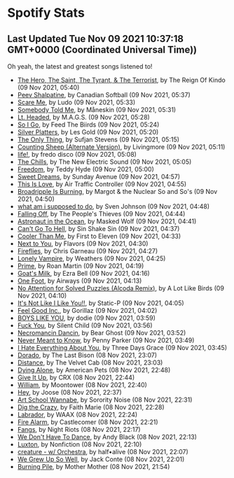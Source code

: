 
# Spotify Stats
## Last Updated Tue Nov 09 2021 10:37:18 GMT+0000 (Coordinated Universal Time))

Oh yeah, the latest and greatest songs listened to!

- [The Hero, The Saint, The Tyrant, & The Terrorist](https://www.last.fm/music/The+Reign+Of+Kindo/_/The+Hero,+The+Saint,+The+Tyrant,+&+The+Terrorist), by The Reign Of Kindo (09 Nov 2021, 05:40)
- [Peev Shalpatine](https://www.last.fm/music/Canadian+Softball/_/Peev+Shalpatine), by Canadian Softball (09 Nov 2021, 05:37)
- [Scare Me](https://www.last.fm/music/Ludo/_/Scare+Me), by Ludo (09 Nov 2021, 05:33)
- [Somebody Told Me](https://www.last.fm/music/M%C3%A5neskin/_/Somebody+Told+Me), by Måneskin (09 Nov 2021, 05:31)
- [Lt. Headed](https://www.last.fm/music/M.A.G.S./_/Lt.+Headed), by M.A.G.S. (09 Nov 2021, 05:28)
- [So I Go](https://www.last.fm/music/Feed+The+Biirds/_/So+I+Go), by Feed The Biirds (09 Nov 2021, 05:24)
- [Silver Platters](https://www.last.fm/music/Les+Gold/_/Silver+Platters), by Les Gold (09 Nov 2021, 05:20)
- [The Only Thing](https://www.last.fm/music/Sufjan+Stevens/_/The+Only+Thing), by Sufjan Stevens (09 Nov 2021, 05:15)
- [Counting Sheep (Alternate Version)](https://www.last.fm/music/Livingmore/_/Counting+Sheep+(Alternate+Version)), by Livingmore (09 Nov 2021, 05:11)
- [life!](https://www.last.fm/music/fredo+disco/_/life!), by fredo disco (09 Nov 2021, 05:08)
- [The Chills](https://www.last.fm/music/The+New+Electric+Sound/_/The+Chills), by The New Electric Sound (09 Nov 2021, 05:05)
- [Freedom](https://www.last.fm/music/Teddy+Hyde/_/Freedom), by Teddy Hyde (09 Nov 2021, 05:00)
- [Sweet Dreams](https://www.last.fm/music/Sunday+Avenue/_/Sweet+Dreams), by Sunday Avenue (09 Nov 2021, 04:57)
- [This Is Love](https://www.last.fm/music/Air+Traffic+Controller/_/This+Is+Love), by Air Traffic Controller (09 Nov 2021, 04:55)
- [Broadripple Is Burning](https://www.last.fm/music/Margot+&+the+Nuclear+So+and+So%27s/_/Broadripple+Is+Burning), by Margot & the Nuclear So and So's (09 Nov 2021, 04:50)
- [what am i supposed to do](https://www.last.fm/music/Sven+Johnson/_/what+am+i+supposed+to+do), by Sven Johnson (09 Nov 2021, 04:48)
- [Falling Off](https://www.last.fm/music/The+People%27s+Thieves/_/Falling+Off), by The People's Thieves (09 Nov 2021, 04:44)
- [Astronaut in the Ocean](https://www.last.fm/music/Masked+Wolf/_/Astronaut+in+the+Ocean), by Masked Wolf (09 Nov 2021, 04:41)
- [Can't Go To Hell](https://www.last.fm/music/Sin+Shake+Sin/_/Can%27t+Go+To+Hell), by Sin Shake Sin (09 Nov 2021, 04:37)
- [Cooler Than Me](https://www.last.fm/music/First+to+Eleven/_/Cooler+Than+Me), by First to Eleven (09 Nov 2021, 04:33)
- [Next to You](https://www.last.fm/music/Flavors/_/Next+to+You), by Flavors (09 Nov 2021, 04:30)
- [Fireflies](https://www.last.fm/music/Chris+Garneau/_/Fireflies), by Chris Garneau (09 Nov 2021, 04:27)
- [Lonely Vampire](https://www.last.fm/music/Weathers/_/Lonely+Vampire), by Weathers (09 Nov 2021, 04:25)
- [Prime](https://www.last.fm/music/Roan+Martin/_/Prime), by Roan Martin (09 Nov 2021, 04:19)
- [Goat's Milk](https://www.last.fm/music/Ezra+Bell/_/Goat%27s+Milk), by Ezra Bell (09 Nov 2021, 04:16)
- [One Foot](https://www.last.fm/music/Airways/_/One+Foot), by Airways (09 Nov 2021, 04:13)
- [No Attention for Solved Puzzles (Alcoda Remix)](https://www.last.fm/music/A+Lot+Like+Birds/_/No+Attention+for+Solved+Puzzles+(Alcoda+Remix)), by A Lot Like Birds (09 Nov 2021, 04:10)
- [It's Not Like I Like You!!](https://www.last.fm/music/Static-P/_/It%27s+Not+Like+I+Like+You!!), by Static-P (09 Nov 2021, 04:05)
- [Feel Good Inc.](https://www.last.fm/music/Gorillaz/_/Feel+Good+Inc.), by Gorillaz (09 Nov 2021, 04:02)
- [BOYS LIKE YOU](https://www.last.fm/music/dodie/_/BOYS+LIKE+YOU), by dodie (09 Nov 2021, 03:59)
- [Fuck You](https://www.last.fm/music/Silent+Child/_/Fuck+You), by Silent Child (09 Nov 2021, 03:56)
- [Necromancin Dancin](https://www.last.fm/music/Bear+Ghost/_/Necromancin+Dancin), by Bear Ghost (09 Nov 2021, 03:52)
- [Never Meant to Know](https://www.last.fm/music/Penny+Parker/_/Never+Meant+to+Know), by Penny Parker (09 Nov 2021, 03:49)
- [I Hate Everything About You](https://www.last.fm/music/Three+Days+Grace/_/I+Hate+Everything+About+You), by Three Days Grace (09 Nov 2021, 03:45)
- [Dorado](https://www.last.fm/music/The+Last+Bison/_/Dorado), by The Last Bison (08 Nov 2021, 23:07)
- [Distance](https://www.last.fm/music/The+Velvet+Cab/_/Distance), by The Velvet Cab (08 Nov 2021, 23:03)
- [Dying Alone](https://www.last.fm/music/American+Pets/_/Dying+Alone), by American Pets (08 Nov 2021, 22:48)
- [Give It Up](https://www.last.fm/music/CRX/_/Give+It+Up), by CRX (08 Nov 2021, 22:44)
- [William](https://www.last.fm/music/Moontower/_/William), by Moontower (08 Nov 2021, 22:40)
- [Hey](https://www.last.fm/music/Joose/_/Hey), by Joose (08 Nov 2021, 22:37)
- [Art School Wannabe](https://www.last.fm/music/Sorority+Noise/_/Art+School+Wannabe), by Sorority Noise (08 Nov 2021, 22:31)
- [Dig the Crazy](https://www.last.fm/music/Faith+Marie/_/Dig+the+Crazy), by Faith Marie (08 Nov 2021, 22:28)
- [Labrador](https://www.last.fm/music/WAAX/_/Labrador), by WAAX (08 Nov 2021, 22:24)
- [Fire Alarm](https://www.last.fm/music/Castlecomer/_/Fire+Alarm), by Castlecomer (08 Nov 2021, 22:21)
- [Fangs](https://www.last.fm/music/Night+Riots/_/Fangs), by Night Riots (08 Nov 2021, 22:17)
- [We Don't Have To Dance](https://www.last.fm/music/Andy+Black/_/We+Don%27t+Have+To+Dance), by Andy Black (08 Nov 2021, 22:13)
- [Luxton](https://www.last.fm/music/Nonfiction/_/Luxton), by Nonfiction (08 Nov 2021, 22:10)
- [creature - w/ Orchestra](https://www.last.fm/music/half%E2%80%A2alive/_/creature+-+w%2F+Orchestra), by half•alive (08 Nov 2021, 22:07)
- [We Grew Up So Well](https://www.last.fm/music/Jack+Conte/_/We+Grew+Up+So+Well), by Jack Conte (08 Nov 2021, 22:01)
- [Burning Pile](https://www.last.fm/music/Mother+Mother/_/Burning+Pile), by Mother Mother (08 Nov 2021, 21:54)
